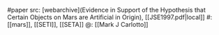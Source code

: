 #paper 
src: [webarchive](Evidence in Support of the Hypothesis that Certain Objects on Mars are Artificial in Origin), [[JSE1997.pdf|local]] 
#: [[mars]], [[SETI]], [[SETA]] 
@: [[Mark J Carlotto]] 